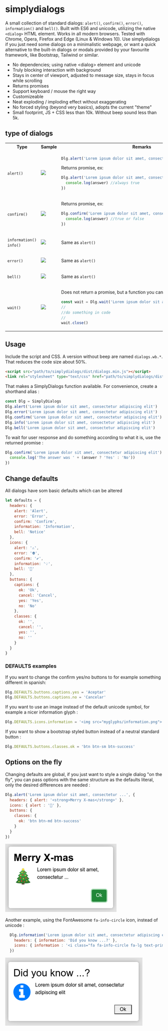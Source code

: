 # simplydialogs
A small collection of standard dialogs: ```alert()```, ```confirm()```, ```error()```, ```information()``` and ```bell()```. 
Built with ES6 and unicode, utilizing the native ```<dialog>``` HTML element. Works in all modern browsers. Tested with Chrome, 
Opera, Firefox and Edge (Linux & Windows 10). Use simplydialogs if you just need some dialogs on a minimalistic webpage, 
or want a quick alternative to the built-in dialogs or modals provided by your favourite framework, like Bootstrap, Tailwind or similar.

* No dependencies; using native &lt;dialog> element and unicode</li>
* Truly blocking interaction with background
* Stays in center of viewport, adjusted to message size, stays in focus while scrolling
* Returns promises
* Support keyboard / mouse the right way
* Customizeable
* Neat exploding / imploding effect without exaggerating
* No forced styling (beyond very basics), adopts the current "theme"
* Small footprint, JS + CSS less than 10k. Without beep sound less than 5k.

## type of dialogs
<table>
<tr>
<th>Type</th>
<th>Sample</th>
<th>Remarks</th>
</tr>
<tr>
<td>

```alert()```

</td>
<td><img src="assets/alert.png" width="200"></td>
<td>

```javascript
Dlg.alert('Lorem ipsum dolor sit amet, consectetur')
```

Returns promise, ex: 

```javascript
Dlg.alert('Lorem ipsum dolor sit amet, consectetur').then(answer => { 
  console.log(answer) //always true 
})
```

</td>
</tr>
<tr>
<td>

```confirm()```

</td>
<td><img src="assets/confirm.png" width="200"></td>
<td>

Returns promise, ex: 

```javascript
Dlg.confirm('Lorem ipsum dolor sit amet, consectetur').then(answer => { 
  console.log(answer) //true or false
})
```
</td>
</tr>
<tr>
<td>

```information()```<br>```info()```

</td>
<td><img src="assets/information.png" width="200"></td>
<td>

Same as ```alert()```

</td>
</tr>
<tr>
<td>

```error()```

</td>
<td><img src="assets/error.png" width="200"></td>
<td>

Same as ```alert()```

</td>
</tr>
<tr>
<td>

```bell()```

</td>
<td><img src="assets/bell.png" width="200"></td>
<td>

Same as ```alert()```

</td>
</tr>
<tr>
<td>

```wait()```

</td>
<td><img src="assets/wait.png" width="200"></td>
<td>

Does not return a promise, but a function you can close the wait dialog with : 

```javascript
const wait = Dlg.wait('Lorem ipsum dolor sit amet, consectetur')
//
//do something in code
//
wait.close()
```

</td>
</tr>
</table>

## Usage
Include the script and CSS. A version without beep are named ```dialogs.wb.*```. That reduces the code size about 50%.

```html
<script src="path/to/simplydialogs/dist/dialogs.min.js"></script>
<link rel="stylesheet" type="text/css" href="path/to/simplydialogs/dist/dialogs.min.css">
```

That makes a SimplyDialogs function available. For convenience, create a shorthand alias :

```javascript
const Dlg = SimplyDialogs
Dlg.alert('Lorem ipsum dolor sit amet, consectetur adipiscing elit')
Dlg.error('Lorem ipsum dolor sit amet, consectetur adipiscing elit')
Dlg.confirm('Lorem ipsum dolor sit amet, consectetur adipiscing elit')
Dlg.info('Lorem ipsum dolor sit amet, consectetur adipiscing elit')
Dlg.bell('Lorem ipsum dolor sit amet, consectetur adipiscing elit')
```

To wait for user response and do something according to what it is, use the returned promise :

```javascript
Dlg.confirm('Lorem ipsum dolor sit amet, consectetur adipiscing elit').then(answer => {
  console.log('The answer was ' + (answer ? 'Yes' : 'No'))
})
```

## Change defaults
All dialogs have som basic defaults which can be altered

```javascript
let defaults = {
  headers: {
    alert: 'Alert',
    error: 'Error',
    confirm: 'Confirm',
    information: 'Information',
    bell: 'Notice'
  },
  icons: {
    alert: '⚠',
    error: '⛔',
    confirm: '✔️',
    information: '💡',
    bell: '🔔'
  },
  buttons: {
    captions: {
      ok: 'Ok',
      cancel: 'Cancel',
      yes: 'Yes',
      no: 'No'
    },
    classes: {
      ok: '',
      cancel: '',
      yes: '',
      no: ''
    }
  }
}
```
### DEFAULTS examples

If you want to change the confirm yes/no buttons to for example something different in spanish:

```javascript
Dlg.DEFAULTS.buttons.captions.yes = 'Aceptar'
Dlg.DEFAULTS.buttons.captions.no = 'Cancelar'
```
If you want to use an image instead of the default unicode symbol, for example a nicer information glyph :

```javascript
Dlg.DEFAULTS.icons.information = '<img src="myglyphs/information.png">'
```
If you want to show a bootstrap styled button instead of a neutral standard button :

```javascript
Dlg.DEFAULTS.buttons.classes.ok = 'btn btn-sm btn-success'
```

## Options on the fly
Changing defaults are global, if you just want to style a single dialog "on the fly", you can pass options with the same structure as the defaults 
literal, only the desired differences are needed :

```javascript
Dlg.alert('Lorem ipsum dolor sit amet, consectetur ...', {
  headers: { alert: '<strong>Merry X-mas</strong>' },
  icons: { alert : '🎄' },
  buttons: {
    classes: {
      ok: 'btn btn-md btn-success'
    }
  }
})
```
![Custom](assets/custom-alert.png "Example of alert with options")

Another example, using the FontAwesome ```fa-info-circle``` icon, instead of unicode :

```javascript
  Dlg.information('Lorem ipsum dolor sit amet, consectetur adipiscing elit', {
    headers: { information: 'Did you know ...?' },
    icons: { information : '<i class="fa fa-info-circle fa-lg text-primary"></i>' },
  })
```

![Custom](assets/information-with-fa-icon.png "Example of Info with custom icon and alternative header")


